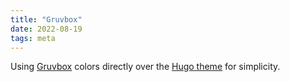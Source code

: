 ```yaml
---
title: "Gruvbox"
date: 2022-08-19
tags: meta
---
```


Using [Gruvbox](https://github.com/morhetz/gruvbox) colors directly over the [Hugo theme](https://themes.gohugo.io/themes/hugo-theme-gruvbox/) for simplicity.
